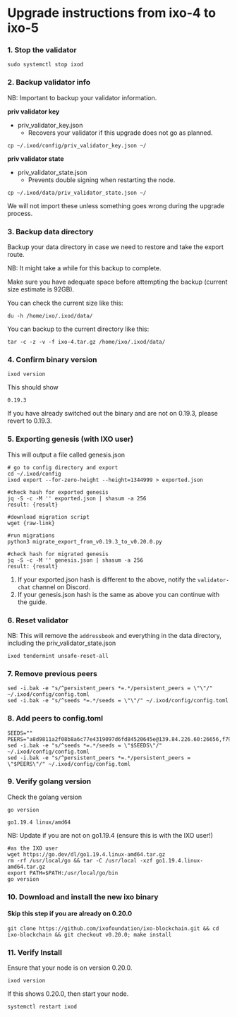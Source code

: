 # Upgrade instructions from ixo-4 to ixo-5

### 1. Stop the validator

```
sudo systemctl stop ixod
```

### 2. Backup validator info

NB: Important to backup your validator information.

**priv validator key**
- priv_validator_key.json
  - Recovers your validator if this upgrade does not go as planned.

```
cp ~/.ixod/config/priv_validator_key.json ~/
```

**priv validator state**

- priv_validator_state.json
  - Prevents double signing when restarting the node.
```
cp ~/.ixod/data/priv_validator_state.json ~/
```

We will not import these unless something goes wrong during the upgrade process.

### 3. Backup data directory

Backup your data directory in case we need to restore and take the export route.

NB: It might take a while for this backup to complete.

Make sure you have adequate space before attempting the backup (current size estimate is 92GB).

You can check the current size like this:

    du -h /home/ixo/.ixod/data/

You can backup to the current directory like this:

    tar -c -z -v -f ixo-4.tar.gz /home/ixo/.ixod/data/

### 4. Confirm binary version

    ixod version

This should show

    0.19.3

If you have already switched out the binary and are not on 0.19.3, please revert to 0.19.3.

### 5. Exporting genesis (with IXO user)

This will output a file called genesis.json

    # go to config directory and export
    cd ~/.ixod/config
    ixod export --for-zero-height --height=1344999 > exported.json

    #check hash for exported genesis
    jq -S -c -M '' exported.json | shasum -a 256
    result: {result}

    #download migration script
    wget {raw-link}

    #run migrations
    python3 migrate_export_from_v0.19.3_to_v0.20.0.py

    #check hash for migrated genesis
    jq -S -c -M '' genesis.json | shasum -a 256
    result: {result} 

1. If your exported.json hash is different to the above, notify the `validator-chat` channel on Discord.
1. If your genesis.json hash is the same as above you can continue with the guide.

### 6. Reset validator

NB: This will remove the `addressbook` and everything in the data directory, including the priv_validator_state.json

    ixod tendermint unsafe-reset-all

### 7. Remove previous peers

```
sed -i.bak -e "s/^persistent_peers *=.*/persistent_peers = \"\"/" ~/.ixod/config/config.toml
sed -i.bak -e "s/^seeds *=.*/seeds = \"\"/" ~/.ixod/config/config.toml
```

### 8. Add peers to config.toml

```
SEEDS=""
PEERS="a8d9811a2f08b8a6c77e4319097d6fd84520645e@139.84.226.60:26656,f79da5c87e40587c4cfef5d7b7902b6e69ac62bf@188.166.183.216:26656,386277f9c6a0c402889032ff76585d0a2dae7bc5@104.248.1.56:26656,26593e0854848ede80d5cd963dc8a775634e2acc@23.88.69.167:26656"
sed -i.bak -e "s/^seeds *=.*/seeds = \"$SEEDS\"/" ~/.ixod/config/config.toml
sed -i.bak -e "s/^persistent_peers *=.*/persistent_peers = \"$PEERS\"/" ~/.ixod/config/config.toml
```

### 9. Verify golang version

Check the golang version

```
go version
```

```
go1.19.4 linux/amd64
```

NB: Update if you are not on go1.19.4 (ensure this is with the IXO user!)

```
#as the IXO user
wget https://go.dev/dl/go1.19.4.linux-amd64.tar.gz
rm -rf /usr/local/go && tar -C /usr/local -xzf go1.19.4.linux-amd64.tar.gz
export PATH=$PATH:/usr/local/go/bin
go version
```

### 10. Download and install the new ixo binary

#### Skip this step if you are already on 0.20.0

```
git clone https://github.com/ixofoundation/ixo-blockchain.git && cd ixo-blockchain && git checkout v0.20.0; make install
```

### 11. Verify Install
Ensure that your node is on version 0.20.0.

    ixod version

If this shows 0.20.0, then start your node.

    systemctl restart ixod
